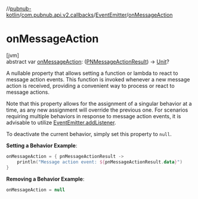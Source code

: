 //[pubnub-kotlin](../../../index.md)/[com.pubnub.api.v2.callbacks](../index.md)/[EventEmitter](index.md)/[onMessageAction](on-message-action.md)

# onMessageAction

[jvm]\
abstract var [onMessageAction](on-message-action.md): ([PNMessageActionResult](../../com.pubnub.api.models.consumer.pubsub.message_actions/-p-n-message-action-result/index.md)) -&gt; [Unit](https://kotlinlang.org/api/latest/jvm/stdlib/kotlin/-unit/index.html)?

A nullable property that allows setting a function or lambda to react to message action events. This function is invoked whenever a new message action is received, providing a convenient way to process or react to message actions.

Note that this property allows for the assignment of a singular behavior at a time, as any new assignment will override the previous one. For scenarios requiring multiple behaviors in response to message action events, it is advisable to utilize [EventEmitter.addListener](add-listener.md).

To deactivate the current behavior, simply set this property to `null`.

**Setting a Behavior Example**:

```kotlin
onMessageAction = { pnMessageActionResult ->
    println("Message action event: ${pnMessageActionResult.data}")
}
```

**Removing a Behavior Example**:

```kotlin
onMessageAction = null
```
